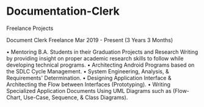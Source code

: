 # Documentation-Clerk
Freelance Projects

Document Clerk
Freelance
Mar 2019 - Present (3 Years 3 Months)

• Mentoring B.A. Students in their Graduation Projects and Research Writing by providing insight on proper academic research skills to follow while developing technical programs.
• Architecting Android Programs based on the SDLC Cycle Management.
• System Engineering, Analysis, & Requirements' Determination.
• Designing Application Interface & Architecting the Flow between Interfaces (Prototyping).
• Writing Specialized Application Documents Using UML Diagrams such as (Flow-Chart, Use-Case, Sequence, & Class Diagrams).

